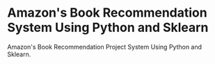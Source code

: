 #  Amazon's Book Recommendation System Using Python and Sklearn
  Amazon's Book Recommendation Project System Using Python and Sklearn.
